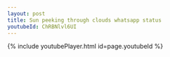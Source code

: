 ```yaml
---
layout: post
title: Sun peeking through clouds whatsapp status
youtubeId: ChRBNlvl6UI
---
```


{% include youtubePlayer.html id=page.youtubeId %}
